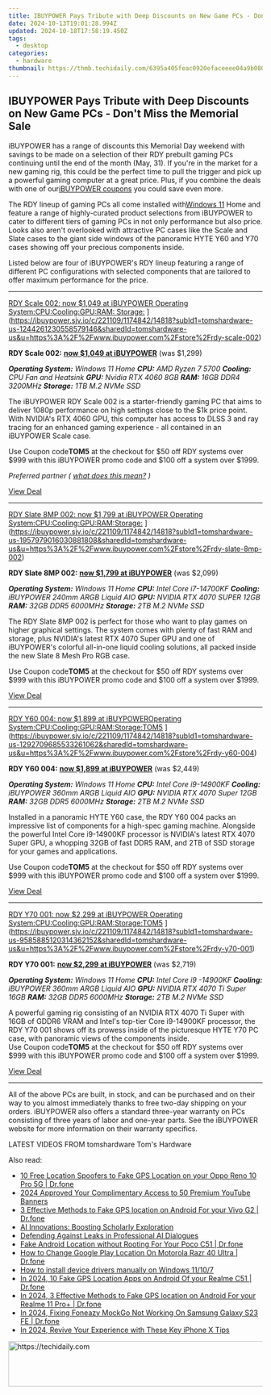 ```yaml
---
title: IBUYPOWER Pays Tribute with Deep Discounts on New Game PCs - Don't Miss the Memorial Sale
date: 2024-10-13T19:01:28.994Z
updated: 2024-10-18T17:58:19.450Z
tags:
  - desktop
categories:
  - hardware
thumbnail: https://thmb.techidaily.com/6395a405feac0920efaceeee04a9b0803cb7c1fce78f830a62381ffd05e1b2e3.jpg
---
```


## IBUYPOWER Pays Tribute with Deep Discounts on New Game PCs - Don't Miss the Memorial Sale

iBUYPOWER has a range of discounts this Memorial Day weekend with savings to be made on a selection of their RDY prebuilt gaming PCs continuing until the end of the month (May, 31). If you're in the market for a new gaming rig, this could be the perfect time to pull the trigger and pick up a powerful gaming computer at a great price. Plus, if you combine the deals with one of our[iBUYPOWER coupons](https://www.tomshardware.com/coupons/ibuypower.com) you could save even more.

 The RDY lineup of gaming PCs all come installed with[Windows 11](https://www.tomshardware.com/tag/windows-11) Home and feature a range of highly-curated product selections from iBUYPOWER to cater to different tiers of gaming PCs in not only performance but also price. Looks also aren't overlooked with attractive PC cases like the Scale and Slate cases to the giant side windows of the panoramic HYTE Y60 and Y70 cases showing off your precious components inside.

 Listed below are four of iBUYPOWER's RDY lineup featuring a range of different PC configurations with selected components that are tailored to offer maximum performance for the price.

---

[RDY Scale 002: now $1,049 at iBUYPOWER Operating System:CPU:Cooling:GPU:RAM: Storage:](https://cdn.mos.cms.futurecdn.net/kafXA68LSRYUcqThNHARP-200-100.png "RDY Scale 002: now $1,049 at iBUYPOWER Operating System:CPU:Cooling:GPU:RAM: Storage:") ](https://ibuypower.sjv.io/c/221109/1174842/14818?subId1=tomshardware-us-1244261230558579146&sharedId=tomshardware-us&u=https%3A%2F%2Fwww.ibuypower.com%2Fstore%2Frdy-scale-002)

**RDY Scale 002:** [**now $1,049 at iBUYPOWER**](https://ibuypower.sjv.io/c/221109/1174842/14818?subId1=tomshardware-us-2097970579305890264&sharedId=tomshardware-us&u=https%3A%2F%2Fwww.ibuypower.com%2Fstore%2Frdy-scale-002) (was $1,299)  
  
_**Operating System:**_   _Windows 11 Home_
_**CPU:**_   _AMD Ryzen 7 5700_
_**Cooling:**_   _CPU Fan and Heatsink_
_**GPU:**_   _Nvidia RTX 4060 8GB_
_**RAM:**_   _16GB DDR4 3200MHz_
_**Storage:**_ _1TB M.2 NVMe SSD_
  
 The iBUYPOWER RDY Scale 002 is a starter-friendly gaming PC that aims to deliver 1080p performance on high settings close to the $1k price point. With NVIDIA's RTX 4060 GPU, this computer has access to DLSS 3 and ray tracing for an enhanced gaming experience - all contained in an iBUYPOWER Scale case.

 Use Coupon code**TOM5** at the checkout for $50 off RDY systems over $999 with this iBUYPOWER promo code and $100 off a system over $1999.

_Preferred partner (_ [_what does this mean?_](https://www.tomshardware.com/news/content-funding-on-tomshardware) _)_

[View Deal](https://ibuypower.sjv.io/c/221109/1174842/14818?subId1=tomshardware-us-1244261230558579146&sharedId=tomshardware-us&u=https%3A%2F%2Fwww.ibuypower.com%2Fstore%2Frdy-scale-002)

---

[RDY Slate 8MP 002: now $1,799 at iBUYPOWER Operating System:CPU:Cooling:GPU:RAM:Storage:](https://cdn.mos.cms.futurecdn.net/P8aaVwEcxF5f5NpEjEYFBV-200-100.png "RDY Slate 8MP 002: now $1,799 at iBUYPOWER Operating System:CPU:Cooling:GPU:RAM:Storage:") ](https://ibuypower.sjv.io/c/221109/1174842/14818?subId1=tomshardware-us-1957979016030881808&sharedId=tomshardware-us&u=https%3A%2F%2Fwww.ibuypower.com%2Fstore%2Frdy-slate-8mp-002)

**RDY Slate 8MP 002:** [**now $1,799 at iBUYPOWER**](https://ibuypower.sjv.io/c/221109/1174842/14818?subId1=tomshardware-us-1418522046256120633&sharedId=tomshardware-us&u=https%3A%2F%2Fwww.ibuypower.com%2Fstore%2Frdy-slate-8mp-002) (was $2,099)  
  
_**Operating System:**_   _Windows 11 Home_
_**CPU:**_   _Intel Core i7-14700KF_
_**Cooling:**_   _iBUYPOWER 240mm ARGB Liquid AIO_
_**GPU:**_   _NVIDIA RTX 4070 SUPER 12GB_
_**RAM:**_   _32GB DDR5 6000MHz_
_**Storage:**_ _2TB M.2 NVMe SSD_
  
 The RDY Slate 8MP 002 is perfect for those who want to play games on higher graphical settings. The system comes with plenty of fast RAM and storage, plus NVIDIA's latest RTX 4070 Super GPU and one of iBUYPOWER's colorful all-in-one liquid cooling solutions, all packed inside the new Slate 8 Mesh Pro RGB case.

 Use Coupon code**TOM5** at the checkout for $50 off RDY systems over $999 with this iBUYPOWER promo code and $100 off a system over $1999.

[View Deal](https://ibuypower.sjv.io/c/221109/1174842/14818?subId1=tomshardware-us-1957979016030881808&sharedId=tomshardware-us&u=https%3A%2F%2Fwww.ibuypower.com%2Fstore%2Frdy-slate-8mp-002)

---

[RDY Y60 004: now $1,899 at iBUYPOWEROperating System:CPU:Cooling:GPU:RAM:Storage:TOM5](https://cdn.mos.cms.futurecdn.net/R3cT4dGdGDKDun6VTMy7Pn-200-100.png "RDY Y60 004: now $1,899 at iBUYPOWEROperating System:CPU:Cooling:GPU:RAM:Storage:TOM5") ](https://ibuypower.sjv.io/c/221109/1174842/14818?subId1=tomshardware-us-1292709685533261062&sharedId=tomshardware-us&u=https%3A%2F%2Fwww.ibuypower.com%2Fstore%2Frdy-y60-004)

**RDY Y60 004:** [**now $1,899 at iBUYPOWER**](https://ibuypower.sjv.io/c/221109/1174842/14818?subId1=tomshardware-us-1346482853094816374&sharedId=tomshardware-us&u=https%3A%2F%2Fwww.ibuypower.com%2Fstore%2Frdy-y60-004) (was $2,449)  
  
_**Operating System:**_   _Windows 11 Home_
_**CPU:**_   _Intel Core i9-14900KF_
_**Cooling:**_   _iBUYPOWER 360mm ARGB Liquid AIO_
_**GPU:**_   _NVIDIA RTX 4070 Super 12GB_
_**RAM:**_   _32GB DDR5 6000MHz_
_**Storage:**_   _2TB M.2 NVMe SSD_
  
 Installed in a panoramic HYTE Y60 case, the RDY Y60 004 packs an impressive list of components for a high-spec gaming machine. Alongside the powerful Intel Core i9-14900KF processor is NVIDIA's latest RTX 4070 Super GPU, a whopping 32GB of fast DDR5 RAM, and 2TB of SSD storage for your games and applications.  
  
 Use Coupon code**TOM5** at the checkout for $50 off RDY systems over $999 with this iBUYPOWER promo code and $100 off a system over $1999.

[View Deal](https://ibuypower.sjv.io/c/221109/1174842/14818?subId1=tomshardware-us-1292709685533261062&sharedId=tomshardware-us&u=https%3A%2F%2Fwww.ibuypower.com%2Fstore%2Frdy-y60-004)

---

[RDY Y70 001: now $2,299 at iBUYPOWER Operating System:CPU:Cooling:GPU:RAM:Storage:TOM5](https://cdn.mos.cms.futurecdn.net/EEtfwWSaugpSkTSDqAg49F-200-100.png "RDY Y70 001: now $2,299 at iBUYPOWER Operating System:CPU:Cooling:GPU:RAM:Storage:TOM5") ](https://ibuypower.sjv.io/c/221109/1174842/14818?subId1=tomshardware-us-9585885120314362152&sharedId=tomshardware-us&u=https%3A%2F%2Fwww.ibuypower.com%2Fstore%2Frdy-y70-001)

**RDY Y70 001:** [**now $2,299 at iBUYPOWER**](https://ibuypower.sjv.io/c/221109/1174842/14818?subId1=tomshardware-us-1120983170275129343&sharedId=tomshardware-us&u=https%3A%2F%2Fwww.ibuypower.com%2Fstore%2Frdy-y70-001)  (was $2,719)  
  
_**Operating System:**_   _Windows 11 Home_
_**CPU:**_   _Intel Core i9 -14900KF_
_**Cooling:**_   _iBUYPOWER 360mm ARGB Liquid AIO_
_**GPU:**_   _NVIDIA RTX 4070 Ti Super 16GB_
_**RAM:**_   _32GB DDR5 6000MHz_
_**Storage:**_   _2TB M.2 NVMe SSD_
  
 A powerful gaming rig consisting of an NVIDIA RTX 4070 Ti Super with 16GB of GDDR6 VRAM and Intel's top-tier Core i9-14900KF processor, the RDY Y70 001 shows off its prowess inside of the picturesque HYTE Y70 PC case, with panoramic views of the components inside.  
 Use Coupon code**TOM5** at the checkout for $50 off RDY systems over $999 with this iBUYPOWER promo code and $100 off a system over $1999.

[View Deal](https://ibuypower.sjv.io/c/221109/1174842/14818?subId1=tomshardware-us-9585885120314362152&sharedId=tomshardware-us&u=https%3A%2F%2Fwww.ibuypower.com%2Fstore%2Frdy-y70-001)

---

 All of the above PCs are built, in stock, and can be purchased and on their way to you almost immediately thanks to free two-day shipping on your orders. iBUYPOWER also offers a standard three-year warranty on PCs consisting of three years of labor and one-year parts. See the iBUYPOWER website for more information on their warranty specifics.

 LATEST VIDEOS FROM tomshardware Tom's Hardware

<ins class="adsbygoogle"
     style="display:block"
     data-ad-format="autorelaxed"
     data-ad-client="ca-pub-7571918770474297"
     data-ad-slot="1223367746"></ins>

<ins class="adsbygoogle"
     style="display:block"
     data-ad-client="ca-pub-7571918770474297"
     data-ad-slot="8358498916"
     data-ad-format="auto"
     data-full-width-responsive="true"></ins>

<span class="atpl-alsoreadstyle">Also read:</span>
<div><ul>
<li><a href="https://android-location.techidaily.com/10-free-location-spoofers-to-fake-gps-location-on-your-oppo-reno-10-pro-5g-drfone-by-drfone-virtual/"><u>10 Free Location Spoofers to Fake GPS Location on your Oppo Reno 10 Pro 5G | Dr.fone</u></a></li>
<li><a href="https://facebook-video-share.techidaily.com/2024-approved-your-complimentary-access-to-50-premium-youtube-banners/"><u>2024 Approved Your Complimentary Access to 50 Premium YouTube Banners</u></a></li>
<li><a href="https://android-location.techidaily.com/3-effective-methods-to-fake-gps-location-on-android-for-your-vivo-g2-drfone-by-drfone-virtual/"><u>3 Effective Methods to Fake GPS location on Android For your Vivo G2 | Dr.fone</u></a></li>
<li><a href="https://tech-hub.techidaily.com/ai-innovations-boosting-scholarly-exploration/"><u>AI Innovations: Boosting Scholarly Exploration</u></a></li>
<li><a href="https://tech-hub.techidaily.com/defending-against-leaks-in-professional-ai-dialogues/"><u>Defending Against Leaks in Professional AI Dialogues</u></a></li>
<li><a href="https://android-location.techidaily.com/fake-android-location-without-rooting-for-your-poco-c51-drfone-by-drfone-virtual/"><u>Fake Android Location without Rooting For Your Poco C51 | Dr.fone</u></a></li>
<li><a href="https://fake-location.techidaily.com/how-to-change-google-play-location-on-motorola-razr-40-ultra-drfone-by-drfone-virtual-android/"><u>How to Change Google Play Location On Motorola Razr 40 Ultra | Dr.fone</u></a></li>
<li><a href="https://blog-min.techidaily.com/how-to-install-device-drivers-manually-on-windows-11107-by-drivereasy-guide/"><u>How to install device drivers manually on Windows 11/10/7</u></a></li>
<li><a href="https://android-location.techidaily.com/in-2024-10-fake-gps-location-apps-on-android-of-your-realme-c51-drfone-by-drfone-virtual/"><u>In 2024, 10 Fake GPS Location Apps on Android Of your Realme C51 | Dr.fone</u></a></li>
<li><a href="https://android-location.techidaily.com/in-2024-3-effective-methods-to-fake-gps-location-on-android-for-your-realme-11-proplus-drfone-by-drfone-virtual/"><u>In 2024, 3 Effective Methods to Fake GPS location on Android For your Realme 11 Pro+ | Dr.fone</u></a></li>
<li><a href="https://review-topics.techidaily.com/in-2024-fixing-foneazy-mockgo-not-working-on-samsung-galaxy-s23-fe-drfone-by-drfone-virtual-android/"><u>In 2024, Fixing Foneazy MockGo Not Working On Samsung Galaxy S23 FE | Dr.fone</u></a></li>
<li><a href="https://extra-support.techidaily.com/in-2024-revive-your-experience-with-these-key-iphone-x-tips/"><u>In 2024, Revive Your Experience with These Key iPhone X Tips</u></a></li>
</ul></div>

<!-- affiliate ads begin -->
<a href="https://laganoo.pxf.io/c/5597632/1484950/16446" target="_top" id="1484950">
  <img src="//a.impactradius-go.com/display-ad/16446-1484950" border="0" alt="https://techidaily.com" width="728" height="90"/>
</a>
<img height="0" width="0" src="https://laganoo.pxf.io/i/5597632/1484950/16446" style="position:absolute;visibility:hidden;" border="0" />
<!-- affiliate ads end -->


